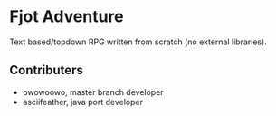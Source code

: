# Fjot Adventure
Text based/topdown RPG written from scratch (no external libraries). 

## Contributers
- owowoowo, master branch developer
- asciifeather, java port developer
